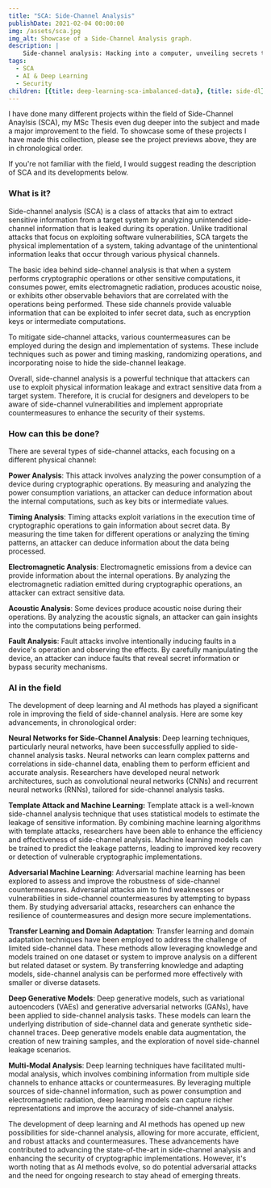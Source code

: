 ```yaml
---
title: "SCA: Side-Channel Analysis"
publishDate: 2021-02-04 00:00:00
img: /assets/sca.jpg
img_alt: Showcase of a Side-Channel Analysis graph.
description: |
    Side-channel analysis: Hacking into a computer, unveiling secrets through subtle physical information leakage—a captivating blend of technical prowess and ingenuity.
tags:
  - SCA
  - AI & Deep Learning
  - Security
children: [{title: deep-learning-sca-imbalanced-data}, {title: side-dl}, {title: sca-toolbox}]
---
```

I have done many different projects within the field of Side-Channel Anaylsis (SCA), my MSc Thesis even dug deeper into the subject and made a major improvement to the field. To showcase some of these projects I have made this collection, please see the project previews above, they are in chronological order.

If you're not familiar with the field, I would suggest reading the description of SCA and its developments below.

### What is it?
Side-channel analysis (SCA) is a class of attacks that aim to extract sensitive information from a target system by analyzing unintended side-channel information that is leaked during its operation. Unlike traditional attacks that focus on exploiting software vulnerabilities, SCA targets the physical implementation of a system, taking advantage of the unintentional information leaks that occur through various physical channels.

The basic idea behind side-channel analysis is that when a system performs cryptographic operations or other sensitive computations, it consumes power, emits electromagnetic radiation, produces acoustic noise, or exhibits other observable behaviors that are correlated with the operations being performed. These side channels provide valuable information that can be exploited to infer secret data, such as encryption keys or intermediate computations.

To mitigate side-channel attacks, various countermeasures can be employed during the design and implementation of systems. These include techniques such as power and timing masking, randomizing operations, and incorporating noise to hide the side-channel leakage.

Overall, side-channel analysis is a powerful technique that attackers can use to exploit physical information leakage and extract sensitive data from a target system. Therefore, it is crucial for designers and developers to be aware of side-channel vulnerabilities and implement appropriate countermeasures to enhance the security of their systems.

### How can this be done?
There are several types of side-channel attacks, each focusing on a different physical channel:

**Power Analysis**: This attack involves analyzing the power consumption of a device during cryptographic operations. By measuring and analyzing the power consumption variations, an attacker can deduce information about the internal computations, such as key bits or intermediate values.

**Timing Analysis**: Timing attacks exploit variations in the execution time of cryptographic operations to gain information about secret data. By measuring the time taken for different operations or analyzing the timing patterns, an attacker can deduce information about the data being processed.

**Electromagnetic Analysis**: Electromagnetic emissions from a device can provide information about the internal operations. By analyzing the electromagnetic radiation emitted during cryptographic operations, an attacker can extract sensitive data.

**Acoustic Analysis**: Some devices produce acoustic noise during their operations. By analyzing the acoustic signals, an attacker can gain insights into the computations being performed.

**Fault Analysis**: Fault attacks involve intentionally inducing faults in a device's operation and observing the effects. By carefully manipulating the device, an attacker can induce faults that reveal secret information or bypass security mechanisms.

### AI in the field
The development of deep learning and AI methods has played a significant role in improving the field of side-channel analysis. Here are some key advancements, in chronological order:

**Neural Networks for Side-Channel Analysis**: Deep learning techniques, particularly neural networks, have been successfully applied to side-channel analysis tasks. Neural networks can learn complex patterns and correlations in side-channel data, enabling them to perform efficient and accurate analysis. Researchers have developed neural network architectures, such as convolutional neural networks (CNNs) and recurrent neural networks (RNNs), tailored for side-channel analysis tasks.

**Template Attack and Machine Learning:** Template attack is a well-known side-channel analysis technique that uses statistical models to estimate the leakage of sensitive information. By combining machine learning algorithms with template attacks, researchers have been able to enhance the efficiency and effectiveness of side-channel analysis. Machine learning models can be trained to predict the leakage patterns, leading to improved key recovery or detection of vulnerable cryptographic implementations.

**Adversarial Machine Learning**: Adversarial machine learning has been explored to assess and improve the robustness of side-channel countermeasures. Adversarial attacks aim to find weaknesses or vulnerabilities in side-channel countermeasures by attempting to bypass them. By studying adversarial attacks, researchers can enhance the resilience of countermeasures and design more secure implementations.

**Transfer Learning and Domain Adaptation**: Transfer learning and domain adaptation techniques have been employed to address the challenge of limited side-channel data. These methods allow leveraging knowledge and models trained on one dataset or system to improve analysis on a different but related dataset or system. By transferring knowledge and adapting models, side-channel analysis can be performed more effectively with smaller or diverse datasets.

**Deep Generative Models**: Deep generative models, such as variational autoencoders (VAEs) and generative adversarial networks (GANs), have been applied to side-channel analysis tasks. These models can learn the underlying distribution of side-channel data and generate synthetic side-channel traces. Deep generative models enable data augmentation, the creation of new training samples, and the exploration of novel side-channel leakage scenarios.

**Multi-Modal Analysis**: Deep learning techniques have facilitated multi-modal analysis, which involves combining information from multiple side channels to enhance attacks or countermeasures. By leveraging multiple sources of side-channel information, such as power consumption and electromagnetic radiation, deep learning models can capture richer representations and improve the accuracy of side-channel analysis.

The development of deep learning and AI methods has opened up new possibilities for side-channel analysis, allowing for more accurate, efficient, and robust attacks and countermeasures. These advancements have contributed to advancing the state-of-the-art in side-channel analysis and enhancing the security of cryptographic implementations. However, it's worth noting that as AI methods evolve, so do potential adversarial attacks and the need for ongoing research to stay ahead of emerging threats.
